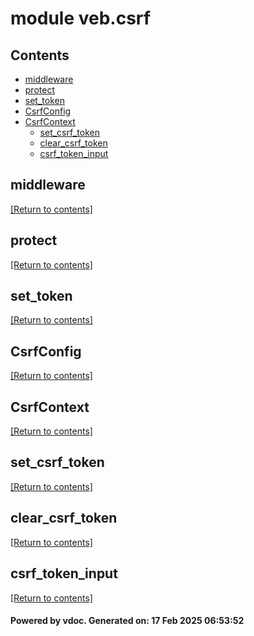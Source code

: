 # module veb.csrf


## Contents
- [middleware](#middleware)
- [protect](#protect)
- [set_token](#set_token)
- [CsrfConfig](#CsrfConfig)
- [CsrfContext](#CsrfContext)
  - [set_csrf_token](#set_csrf_token)
  - [clear_csrf_token](#clear_csrf_token)
  - [csrf_token_input](#csrf_token_input)

## middleware
[[Return to contents]](#Contents)

## protect
[[Return to contents]](#Contents)

## set_token
[[Return to contents]](#Contents)

## CsrfConfig
[[Return to contents]](#Contents)

## CsrfContext
[[Return to contents]](#Contents)

## set_csrf_token
[[Return to contents]](#Contents)

## clear_csrf_token
[[Return to contents]](#Contents)

## csrf_token_input
[[Return to contents]](#Contents)

#### Powered by vdoc. Generated on: 17 Feb 2025 06:53:52
